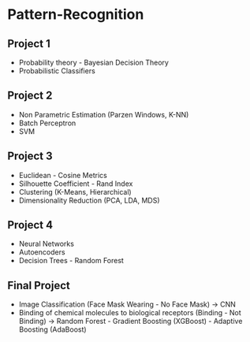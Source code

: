 # Pattern-Recognition

## Project 1
- Probability theory - Bayesian Decision Theory
- Probabilistic Classifiers

## Project 2
- Non Parametric Estimation (Parzen Windows, K-NN)
- Batch Perceptron
- SVM

## Project 3
- Euclidean - Cosine Metrics
- Silhouette Coefficient - Rand Index
- Clustering (K-Means, Hierarchical)
- Dimensionality Reduction (PCA, LDA, MDS)

## Project 4
- Neural Networks
- Autoencoders
- Decision Trees - Random Forest

## Final Project
- Image Classification (Face Mask Wearing - No Face Mask) -> CNN
- Binding of chemical molecules to biological receptors (Binding - Not Binding) -> Random Forest - Gradient Boosting (XGBoost) - Adaptive Boosting (AdaBoost)
